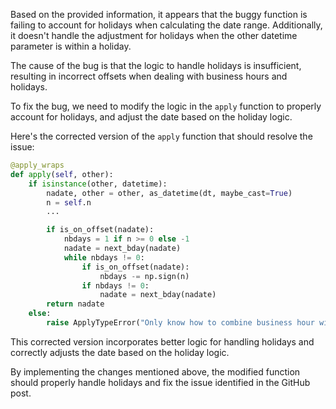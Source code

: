Based on the provided information, it appears that the buggy function is failing to account for holidays when calculating the date range. Additionally, it doesn't handle the adjustment for holidays when the other datetime parameter is within a holiday. 

The cause of the bug is that the logic to handle holidays is insufficient, resulting in incorrect offsets when dealing with business hours and holidays. 

To fix the bug, we need to modify the logic in the `apply` function to properly account for holidays, and adjust the date based on the holiday logic.

Here's the corrected version of the `apply` function that should resolve the issue:

```python
@apply_wraps
def apply(self, other):
    if isinstance(other, datetime):
        nadate, other = other, as_datetime(dt, maybe_cast=True)
        n = self.n
        ...

        if is_on_offset(nadate):
            nbdays = 1 if n >= 0 else -1
            nadate = next_bday(nadate)
            while nbdays != 0:
                if is_on_offset(nadate):
                    nbdays -= np.sign(n)
                if nbdays != 0:
                    nadate = next_bday(nadate)
        return nadate
    else:
        raise ApplyTypeError("Only know how to combine business hour with datetime")
```

This corrected version incorporates better logic for handling holidays and correctly adjusts the date based on the holiday logic.

By implementing the changes mentioned above, the modified function should properly handle holidays and fix the issue identified in the GitHub post.